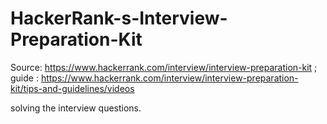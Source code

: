 # HackerRank-s-Interview-Preparation-Kit
Source: https://www.hackerrank.com/interview/interview-preparation-kit ;
guide : https://www.hackerrank.com/interview/interview-preparation-kit/tips-and-guidelines/videos


solving the interview questions.
